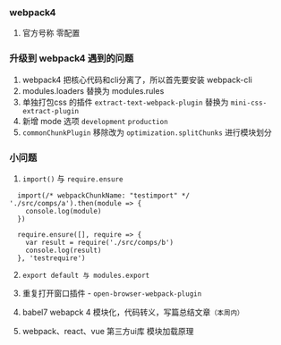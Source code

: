 ### webpack4
1. 官方号称 零配置
### 升级到 webpack4 遇到的问题
1. webpack4 把核心代码和cli分离了，所以首先要安装 webpack-cli
2. modules.loaders 替换为 modules.rules
3. 单独打包css 的插件 `extract-text-webpack-plugin` 替换为 `mini-css-extract-plugin`
4. 新增 mode 选项 `development` `production`
5. `commonChunkPlugin` 移除改为 `optimization.splitChunks` 进行模块划分


### 小问题
1. `import()`  与 `require.ensure`
```
  import(/* webpackChunkName: "testimport" */ './src/comps/a').then(module => {
    console.log(module)
  })

  require.ensure([], require => {
    var result = require('./src/comps/b')
    console.log(result)
  }, 'testrequire')

```
2. `export default 与 modules.export`

3. 重复打开窗口插件 - `open-browser-webpack-plugin`

4. babel7 webapck 4 模块化，代码转义，写篇总结文章`（本周内）`

5. webpack、react、vue 第三方ui库 模块加载原理
